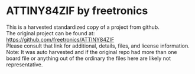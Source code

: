 
# ATTINY84ZIF by freetronics  
This is a harvested standardized copy of a project from github.  
The original project can be found at:  
https://github.com/freetronics/ATTINY84ZIF  
Please consult that link for additional, details, files, and license information.  
Note: It was auto harvested and if the original repo had more than one board file or anything out of the ordinary the files here are likely not representative.  
    